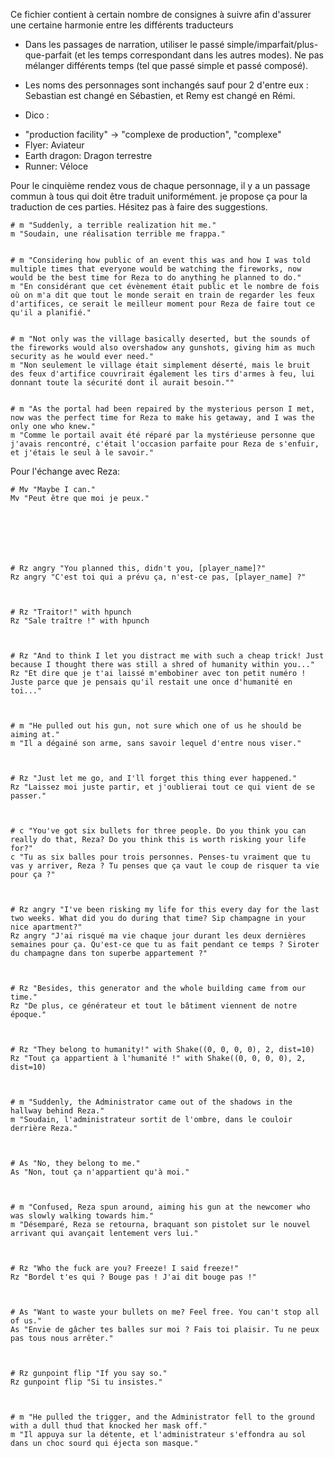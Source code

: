 Ce fichier contient à certain nombre de consignes à suivre afin d'assurer une certaine harmonie entre les différents traducteurs

- Dans les passages de narration, utiliser le passé simple/imparfait/plus-que-parfait (et les temps correspondant dans les autres modes). Ne pas mélanger différents temps (tel que passé simple et passé composé).

- Les noms des personnages sont inchangés sauf pour 2 d'entre eux : Sebastian est changé en Sébastien, et Remy est changé en Rémi.

- Dico :

* "production facility" -> "complexe de production", "complexe"
* Flyer: Aviateur
* Earth dragon: Dragon terrestre
* Runner: Véloce

Pour le cinquième rendez vous de chaque personnage, il y a un passage commun à tous qui doit être traduit uniformément. je propose ça pour la traduction de ces parties. Hésitez pas à faire des suggestions.

    # m "Suddenly, a terrible realization hit me."
    m "Soudain, une réalisation terrible me frappa."


    # m "Considering how public of an event this was and how I was told multiple times that everyone would be watching the fireworks, now would be the best time for Reza to do anything he planned to do."
    m "En considérant que cet évènement était public et le nombre de fois où on m'a dit que tout le monde serait en train de regarder les feux d'artifices, ce serait le meilleur moment pour Reza de faire tout ce qu'il a planifié."


    # m "Not only was the village basically deserted, but the sounds of the fireworks would also overshadow any gunshots, giving him as much security as he would ever need."
    m "Non seulement le village était simplement déserté, mais le bruit des feux d'artifice couvrirait également les tirs d'armes à feu, lui donnant toute la sécurité dont il aurait besoin.""


    # m "As the portal had been repaired by the mysterious person I met, now was the perfect time for Reza to make his getaway, and I was the only one who knew."
    m "Comme le portail avait été réparé par la mystérieuse personne que j'avais rencontré, c'était l'occasion parfaite pour Reza de s'enfuir, et j'étais le seul à le savoir."


Pour l'échange avec Reza:



    # Mv "Maybe I can."
    Mv "Peut être que moi je peux."







    # Rz angry "You planned this, didn't you, [player_name]?"
    Rz angry "C'est toi qui a prévu ça, n'est-ce pas, [player_name] ?"



    # Rz "Traitor!" with hpunch
    Rz "Sale traître !" with hpunch



    # Rz "And to think I let you distract me with such a cheap trick! Just because I thought there was still a shred of humanity within you..."
    Rz "Et dire que je t'ai laissé m'embobiner avec ton petit numéro ! Juste parce que je pensais qu'il restait une once d'humanité en toi..."



    # m "He pulled out his gun, not sure which one of us he should be aiming at."
    m "Il a dégainé son arme, sans savoir lequel d'entre nous viser."



    # Rz "Just let me go, and I'll forget this thing ever happened."
    Rz "Laissez moi juste partir, et j'oublierai tout ce qui vient de se passer."



    # c "You've got six bullets for three people. Do you think you can really do that, Reza? Do you think this is worth risking your life for?"
    c "Tu as six balles pour trois personnes. Penses-tu vraiment que tu vas y arriver, Reza ? Tu penses que ça vaut le coup de risquer ta vie pour ça ?"



    # Rz angry "I've been risking my life for this every day for the last two weeks. What did you do during that time? Sip champagne in your nice apartment?"
    Rz angry "J'ai risqué ma vie chaque jour durant les deux dernières semaines pour ça. Qu'est-ce que tu as fait pendant ce temps ? Siroter du champagne dans ton superbe appartement ?"



    # Rz "Besides, this generator and the whole building came from our time."
    Rz "De plus, ce générateur et tout le bâtiment viennent de notre époque."



    # Rz "They belong to humanity!" with Shake((0, 0, 0, 0), 2, dist=10)
    Rz "Tout ça appartient à l'humanité !" with Shake((0, 0, 0, 0), 2, dist=10)



    # m "Suddenly, the Administrator came out of the shadows in the hallway behind Reza."
    m "Soudain, l'administrateur sortit de l'ombre, dans le couloir derrière Reza."



    # As "No, they belong to me."
    As "Non, tout ça n'appartient qu'à moi."



    # m "Confused, Reza spun around, aiming his gun at the newcomer who was slowly walking towards him."
    m "Désemparé, Reza se retourna, braquant son pistolet sur le nouvel arrivant qui avançait lentement vers lui."



    # Rz "Who the fuck are you? Freeze! I said freeze!"
    Rz "Bordel t'es qui ? Bouge pas ! J'ai dit bouge pas !"



    # As "Want to waste your bullets on me? Feel free. You can't stop all of us."
    As "Envie de gâcher tes balles sur moi ? Fais toi plaisir. Tu ne peux pas tous nous arrêter."



    # Rz gunpoint flip "If you say so."
    Rz gunpoint flip "Si tu insistes."



    # m "He pulled the trigger, and the Administrator fell to the ground with a dull thud that knocked her mask off."
    m "Il appuya sur la détente, et l'administrateur s'effondra au sol dans un choc sourd qui éjecta son masque."

